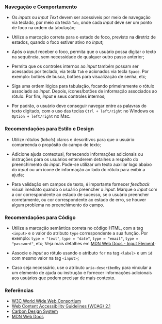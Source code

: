 ### Navegação e Comportamento

-   Os *inputs* ou *input Text* devem ser acessíveis por meio de navegação via teclado, por meio da tecla `Tab`, onde cada *input* deve ser um ponto de foco na ordem da tabulação;

-   Utilize a marcação correta para o estado de foco, previsto na diretriz de estados, quando o foco estiver ativo no *input*;

-   Após o *input* receber o foco, permita que o usuário possa digitar o texto na sequência, sem necessidade de qualquer outro passo anterior;

-   Permita que os controles internos ao *input* também possam ser acessados por teclado, via tecla `Tab` e acionados via tecla `Space`. Por exemplo: botões de busca, botões para visualização de senha, etc;

-   Siga uma ordem lógica para tabulação, focando primeiramente o rótulo associado ao *input*. Depois, ícones/botões de informação associados ao rótulo. Por fim, *input* e seus controles internos;

-   Por padrão, o usuário deve conseguir navegar entre as palavras do texto digitado, com o uso das teclas `Ctrl + left/right` no Windows ou `Option + left/right` no Mac.

### Recomendações para Estilo e Design

-   Utilize rótulos (*labels*) claros e descritivos para que o usuário compreenda o propósito do campo de texto;

-   Adicione ajuda contextual, fornecendo informações adicionais ou instruções para os usuários entenderem detalhes a respeito do preenchimento do *input*. Pode-se utilizar um texto auxiliar logo abaixo do *input* ou um ícone de informação ao lado do rótulo para exibir a ajuda;

-   Para validação em campos de texto, é importante fornecer *feedback* visual imediato quando o usuário preencher o *input*. Marque o *input* com a cor correspondente ao estado de sucesso, se o usuário preencher corretamente, ou cor correspondente ao estado de erro, se houver algum problema no preenchimento do campo.

### Recomendações para Código

-   Utilize a marcação semântica correta no código HTML, com a tag `<input>` e o valor do atributo `type` correspondente a sua função. Por exemplo: `type = "text"`, `type = "date"`, `type = "email"`, `type = "password"`, etc; Veja mais detalhes em [MDN Web Docs - Input Element](https://developer.mozilla.org/en-US/docs/Web/HTML/Element/input);

-   Associe o *input* ao rótulo usando o atributo `for` na tag `<label>` e um `id` com mesmo valor na tag `<input>`;

-   Caso seja necessário, use o atributo `aria-describedby` para vincular a um elemento de ajuda ou instrução e fornecer informações adicionais aos usuários que podem precisar de mais contexto.

### Referências

-   [W3C World Wide Web Consortium](https://www.w3.org/)
-   [Web Content Accessibility Guidelines (WCAG) 2.1](https://www.w3.org/TR/WCAG21/)
-   [Carbon Design System](https://carbondesignsystem.com/components/text-input/accessibility)
-   [MDN Web Docs](https://developer.mozilla.org/pt-BR/docs/Web/HTML/Element/input)

